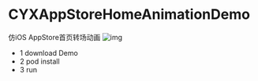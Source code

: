 # CYXAppStoreHomeAnimationDemo
仿iOS AppStore首页转场动画
![img](https://github.com/SionChen/CYXAppStoreHomeAnimationDemo/blob/master/appStoreAnimation.gif)
- 1 download Demo
- 2 pod install
- 3 run 
 
